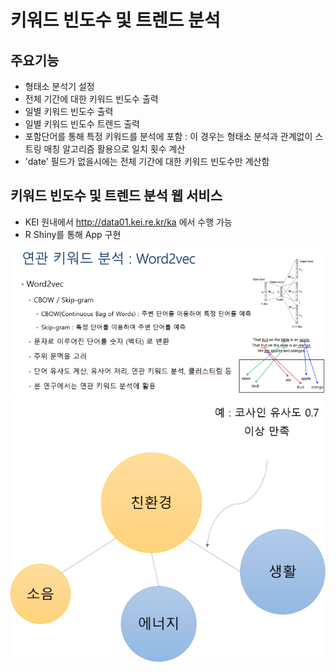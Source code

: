 # 키워드 빈도수 및 트렌드 분석

## 주요기능
- 형태소 분석기 설정
- 전체 기간에 대한 키워드 빈도수 출력
- 일별 키워드 빈도수 출력
- 일별 키워드 빈도수 트렌드 출력
- 포함단어를 통해 특정 키워드를 분석에 포함 : 이 경우는 형태소 분석과 관계없이 스트링 매칭 알고리즘 활용으로 일치 횟수 계산
- 'date' 필드가 없을시에는 전체 기간에 대한 키워드 빈도수만 계산함

## 키워드 빈도수 및 트렌드 분석 웹 서비스
- KEI 원내에서 http://data01.kei.re.kr/ka 에서 수행 가능
- R Shiny를 통해 App 구현

<img src = "https://github.com/keibigdata/dyjin_2020/blob/master/4.%20%ED%82%A4%EC%9B%8C%EB%93%9C_%EB%84%A4%ED%8A%B8%EC%9B%8C%ED%81%AC_%EB%B6%84%EC%84%9D_W2V/images/1.png?raw=true">

<img src = "https://github.com/keibigdata/dyjin_2020/blob/master/4.%20%ED%82%A4%EC%9B%8C%EB%93%9C_%EB%84%A4%ED%8A%B8%EC%9B%8C%ED%81%AC_%EB%B6%84%EC%84%9D_W2V/images/3.png?raw=true">

